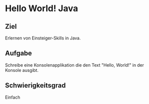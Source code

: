 # Hello World! Java
## Ziel
Erlernen von Einsteiger-Skills in Java.
## Aufgabe
Schreibe eine Konsolenapplikation die den Text "Hello, World!" in der Konsole ausgibt.
## Schwierigkeitsgrad
Einfach
